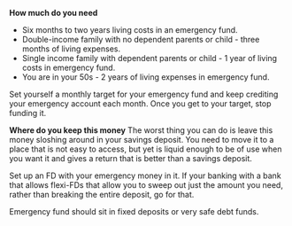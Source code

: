 __How much do you need__
- Six months to two years living costs in an emergency fund.
- Double-income family with no dependent parents or child - three months of living expenses.
- Single income family with dependent parents or child - 1 year of living costs in emergency fund.
- You are in your 50s - 2 years of living expenses in emergency fund.

Set yourself a monthly target for your emergency fund and keep crediting your emergency account each month. Once you get to your target, stop funding it.

__Where do you keep this money__
The worst thing you can do is leave this money sloshing around in your savings deposit. You need to move it to a place that is not easy to access, but yet is liquid enough to be of use when you want it and gives a return that is better than a savings deposit.

Set up an FD with your emergency money in it. If your banking with a bank that allows flexi-FDs that allow you to sweep out just the amount you need, rather than breaking the entire deposit, go for that.

Emergency fund should sit in fixed deposits or very safe debt funds.

